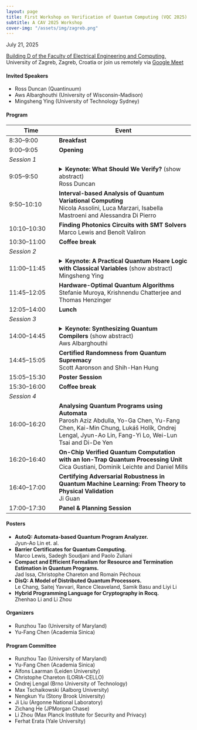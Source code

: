 ```yaml
---
layout: page
title: First Workshop on Verification of Quantum Computing (VQC 2025)
subtitle: A CAV 2025 Workshop
cover-img: "/assets/img/zagreb.png"
---
```


<div class="workshop-details">
    <span class="workshop-detail">
        <i class="fas fa-calendar-alt"></i> July 21, 2025
    </span>
    <span class="workshop-detail">
        <i class="fas fa-location-dot"></i> <p><a href="https://www.google.com/maps/place/Faculty+of+Electrical+Engineering+and+Computing/@45.8003692,15.968797,17z/data=!3m1!4b1!4m6!3m5!1s0x4765d6f150cf2ccd:0x739e5c279fd98531!8m2!3d45.8003692!4d15.9713773!16zL20vMGd3dDd3?entry=ttu&g_ep=EgoyMDI1MDMxNy4wIKXMDSoJLDEwMjExNDUzSAFQAw%3D%3D">Building D of the Faculty of Electrical Engineering and Computing, </a>  <br/> University of Zagreb, Zagreb, Croatia or join us remotely via <a href="https://meet.google.com/hgw-mgem-bhq">Google Meet </a> </p>
</span>
</div>

<!-- [Presentation Submission](https://easychair.org/conferences/?conf=vqc2025) -->

<!-- <span style="color:red">Due to several requests, we have extended the submission deadline to May 15.</span> -->

<!-- <span style="color:red">The notification deadline is extended to June 15. If you need to receive the result earlier for travel arrangements, please feel free to contact the co-chairs.</span> -->

#### Invited Speakers
- Ross Duncan (Quantinuum)
- Aws Albarghouthi (University of Wisconsin-Madison)
- Mingsheng Ying (University of Technology Sydney)

#### Program
<table>
  <thead>
    <tr>
      <th style="width: 120px;">Time</th>
      <th>Event</th>
    </tr>
  </thead>
  <tbody>
    <tr><td>8:30–9:00</td><td><strong>Breakfast</strong></td></tr>
    <tr><td>9:00–9:05</td><td><strong>Opening</strong></td></tr>
    <tr><td colspan="2"><em>Session 1</em></td></tr>
    <tr><td>9:05–9:50</td><td><details>
    <summary><strong>Keynote: What Should We Verify?</strong> (show abstract)<br>Ross Duncan</summary>
    <br>Verification usually means to guarantee that a computational system is correct with respect to some specification. Can this definition survive in the context of quantum computing? What parts of the system can be verified? What notions of correctness are helpful? What properties of realistic systems can be verified? What* should *we verify? I will survey the field and give some perspective on the challenges and opportunities for automated verification of quantum software. Spoiler: it's the compiler.
    </details> </td></tr>
    <tr><td>9:50–10:10</td><td><strong>Interval-based Analysis of Quantum Variational Computing</strong><br>Nicola Assolini, Luca Marzari, Isabella Mastroeni and Alessandra Di Pierro</td></tr>
    <tr><td>10:10–10:30</td><td><strong>Finding Photonics Circuits with SMT Solvers</strong><br>Marco Lewis and Benoît Valiron</td></tr>
    <tr><td>10:30–11:00</td><td><strong>Coffee break</strong></td></tr>
    <tr><td colspan="2"><em>Session 2</em></td></tr>
    <tr><td>11:00–11:45</td><td><details>
    <summary><strong>Keynote: A Practical Quantum Hoare Logic with Classical Variables</strong> (show abstract)<br>Mingsheng Ying</summary>
<br>We present a Hoare-style logic for reasoning about quantum programs with classical variables. Our approach offers several improvements over previous work:<br>
(1) Enhanced expressivity of the programming language: Our logic applies to quantum programs with classical variables that incorporate quantum arrays and parameterized quantum gates, which have not been addressed in previous research on quantum Hoare logic, either with or without classical variables.<br>
(2) Intuitive correctness specifications: In our logic, preconditions and postconditions for quantum programs with classical variables are specified as a pair consisting of a classical first-order logical formula and a quantum predicate formula (possibly parameterized by classical variables). These specifications offer greater clarity and align more closely with the programmer's intuitive understanding of quantum and classical interactions.<br>
(3) Simplified proof system: By introducing a novel idea in formulating a proof rule for reasoning about quantum measurements, along with (2), we develop a proof system for quantum programs that requires only minimal modifications to classical Hoare logic. Furthermore, this proof system can be effectively and conveniently combined with classical first-order logic to verify quantum programs with classical variables.<br>
As a result, the learning curve for quantum program verification techniques is significantly reduced for those already familiar with classical program verification techniques, and existing tools for verifying classical programs can be more easily adapted for quantum program verification.
</details></td></tr>
    <tr><td>11:45–12:05</td><td><strong>Hardware-Optimal Quantum Algorithms</strong><br>Stefanie Muroya, Krishnendu Chatterjee and Thomas Henzinger</td></tr>
    <tr><td>12:05–14:00</td><td><strong>Lunch</strong></td></tr>
    <tr><td colspan="2"><em>Session 3</em></td></tr>
    <tr><td>14:00–14:45</td><td><details>
    <summary><strong>Keynote: Synthesizing Quantum Compilers</strong> (show abstract)<br>Aws Albarghouthi</summary>
<br>The promise of quantum computing has tantalized researchers for decades, and recent breakthroughs in physical implementations have brought this technology closer to reality. However, the quantum computing landscape remains highly dynamic: competing physical substrates, fault tolerance schemes, and architectures continue to emerge with no clear frontrunner. This diversity creates a significant bottleneck in the compilation pipeline – developing and maintaining separate compilers for each new device or experimental setup is both time-consuming and error-prone.<br>

In this talk, I will present an alternative approach: automatically synthesizing device-specific quantum circuit compilers. This synthesis-based methodology enables rapid iteration while maintaining correctness guarantees. I will focus on the optimizer component, which reduces circuit size to minimize quantum computation errors. I will demonstrate how automatically synthesized optimizers can achieve superior performance compared to sophisticated hand-crafted alternatives. I will also discuss recent results on synthesizing device-specific mapping and routing algorithms.
</details></td></tr>
    <tr><td>14:45–15:05</td><td><strong>Certified Randomness from Quantum Supremacy</strong><br>Scott Aaronson and Shih-Han Hung</td></tr>
    <tr><td>15:05–15:30</td><td><strong>Poster Session</strong></td></tr>
    <tr><td>15:30–16:00</td><td><strong>Coffee break</strong></td></tr>
    <tr><td colspan="2"><em>Session 4</em></td></tr>
    <tr><td>16:00–16:20</td><td><strong>Analysing Quantum Programs using Automata</strong><br>Parosh Aziz Abdulla, Yo-Ga Chen, Yu-Fang Chen, Kai-Min Chung, Lukáš Holík, Ondrej Lengal, Jyun-Ao Lin, Fang-Yi Lo, Wei-Lun Tsai and Di-De Yen</td></tr>
    <tr><td>16:20–16:40</td><td><strong>On-Chip Verified Quantum Computation with an Ion-Trap Quantum Processing Unit</strong><br>Cica Gustiani, Dominik Leichte and Daniel Mills</td></tr>
    <tr><td>16:40–17:00</td><td><strong>Certifying Adversarial Robustness in Quantum Machine Learning: From Theory to Physical Validation</strong><br>Ji Guan</td></tr>
    <tr><td>17:00–17:30</td><td><strong>Panel & Planning Session</strong></td></tr>
  </tbody>
</table>

#### Posters
- **AutoQ: Automata-based Quantum Program Analyzer.** <br> Jyun-Ao Lin et. al.
- **Barrier Certificates for Quantum Computing.** <br> Marco Lewis, Sadegh Soudjani and Paolo Zuliani
- **Compact and Efficient Formalism for Resource and Termination Estimation in Quantum Programs.** <br>	Jad Issa, Christophe Chareton and Romain Péchoux
- **DisQ: A Model of Distributed Quantum Processors.** <br> Le Chang, Saitej Yavvari, Rance Cleaveland, Samik Basu and Liyi Li	
- **Hybrid Programming Language for Cryptography in Rocq.** <br> Zhenhao Li and Li Zhou

#### Organizers
- Runzhou Tao (University of Maryland)
- Yu-Fang Chen (Academia Sinica)

#### Program Committee
- Runzhou Tao (University of Maryland)
- Yu-Fang Chen (Academia Sinica)
- Alfons Laarman (Leiden University)
- Christophe Chareton (LORIA-CELLO)
- Ondrej Lengal (Brno University of Technology)
- Max Tschaikowski (Aalborg University)
- Nengkun Yu (Stony Brook University)
- Ji Liu (Argonne National Laboratory)
- Zichang He (JPMorgan Chase)
- Li Zhou (Max Planck Institute for Security and Privacy)
- Ferhat Erata (Yale University)
